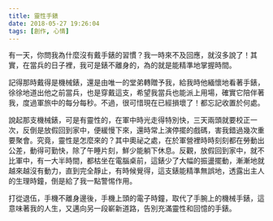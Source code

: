 ```yaml
---
title: 靈性手錶
date: 2018-05-27 19:26:04
tags: [創作, 心情]
---
```

有一天，你問我為什麼沒有戴手錶的習慣？我一時來不及回應，就沒多說了！其實，在當兵的日子裡，我可是錶不離身的，為的就是能精準地掌握時間。

<!-- more -->

記得那時戴得是機械錶，還是由唯一的堂弟轉贈予我，給我時他緬懷地看著手錶，徐徐地道出他之前當兵，也是穿戴這支，希望我當兵也能派上用場，確實它陪伴著我，度過軍旅中的每分每秒。不過，很可惜現在已經損壞了！都忘記收置於何處。

說起那支機械錶，可是有靈性的，在軍中時光走得特別快，三天兩頭就要校正一次，反倒是放假回到家中，便緩慢下來，還時常上演停擺的戲碼，害我錯過幾次重要聚會。究竟，靈性是怎麼來的？其中奧祕之處，在於軍營裡時時刻刻都在勞動出公差，動得可勤快，除了午睡片刻，鮮少能躺下休息。反觀，放假回到家中，就不比軍中，有一大半時間，都枯坐在電腦桌前，這錶少了大幅的振盪擺動，漸漸地就越來越沒有動力，直到完全靜止，有時候覺得，這支錶能精準無誤地，透露出主人的生理時鐘，倒是給了我一點警惕作用。

打從退伍，手機不離身邊後，手機上頭的電子時鐘，取代了手腕上的機械手錶，這意味著我的人生，又邁向另一段嶄新道路，告別充滿靈性和回憶的手錶。
